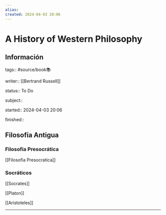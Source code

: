 ```yaml
---
alias: 
created: 2024-04-03 20:06
---
```

# A History of Western Philosophy
## Información
tags:: #source/book📚 

writer:: [[Bertrand Russell]]

status:: To Do

subject::

started:: 2024-04-03 20:06

finished::

## Filosofía Antigua
### Filosofía Presocrática
[[Filosofia Presocratica]]

### Socráticos
[[Socrates]]

[[Platon]]

[[Aristoteles]]
___

